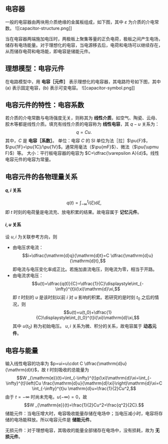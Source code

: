 ## 电容器
一般的电容器由两块用介质绝缘的金属板组成，如下图，其中 $\varepsilon$ 为介质的介电常数。
![[capacitor-structure.png]]

当在电容器两端施加电压时，两极板上聚集等量的正负电荷，极板之间产生电场，储存有电场能量。对于理想化的电容，当电源移去后，电荷和电场可以继续存在，从而储存电荷和电场能，即电容是储能元件。
## 理想模型：电容元件
在电路模型中，用 **电容［元件］** 表示理想化的电容器，其电路符号如下图，其中 (a) 表示固定电容，(b) 表示可变电容。
![[capacitor-symbol.png]]
## 电容元件的特性：电容系数
若介质的介电常数与电场强度无关，则称其为 **线性介质**，如空气、陶瓷、云母、胶木等都是线性介质。填充有线性介质的电容称为 **线性电容**，其 $q-u$ 关系为：$$q=Cu.$$其中，$C$ 是 **电容［系数］**。
单位：电容 $C$ 的 SI 单位为法［拉］$\pu{F}$，$\pu{1F}=\pu{1C}/\pu{1V}$。通常用毫法（$\pu{mF}$）、微法（$\pu{\upmu F}$）等。
大小：平行板电容器的电容为 $C=\dfrac{\varepsilon A}{d}$。线性电容元件的电容为常量。
## 电容元件的各物理量关系
#### $q,i$ 关系
$$q(t)=\displaystyle\int_{-\infty}^{t}i(\xi)\mathrm{d}\xi,$$
即 $t$ 时刻的电荷量是电流充、放电积累的结果。故电容属于 **记忆元件**。
#### $i,u$ 关系
设 $u,i$ 为关联参考方向，则
- 由电压求电流：$$i=\dfrac{\mathrm{d}q}{\mathrm{d}t}=C \dfrac{\mathrm{d}u}{\mathrm{d}t},$$即电流与电压变化率成正比。若施加直流电压，则电流为零，相当于开路。
- 由电流求电压：$$u(t)=\dfrac{q(t)}{C}=\dfrac{1}{C}\displaystyle\int_{-\infty}^{t}i(\xi)\mathrm{d}\xi,$$即 $t$ 时刻的 $u$ 是该时刻以前 $i$ 对 $u$ 影响的积累。若研究的是时刻 $t_0$ 之后的情况，则 $$u(t)=u(t_0)+\dfrac{1}{C}\displaystyle\int_{t_0}^{t}i(\xi)\mathrm{d}\xi,$$其中 $u(t_0)$ 称为初始电压。
$u,i$ 关系为微、积分的关系，故电容属于 **动态元件**。
## 电容与能量
输入线性电容的功率为 $p=ui=u\cdot C \dfrac{\mathrm{d}u}{\mathrm{d}t}$，故 $t$ 时刻吸收的总能量为 $$W _{\mathrm{e}}(t)=\int_{-\infty}^{t}p(\xi)\mathrm{d}\xi=\int_{-\infty}^{t}\left(Cu \frac{\mathrm{d}u}{\mathrm{d}\xi}\right)\mathrm{d}\xi=C \int_{-\infty}^{t}u \mathrm{d}u=\frac{1}{2}Cu^2,$$
由于 $t=-\infty$ 时尚未充电，$u(-\infty)=0$，故 $$W _{\mathrm{e}}(t)=\frac{1}{2}Cu^2=\frac{q^2}{2C}.$$
储能元件：当电压增大时，电容吸收能量存储在电场中；当电压减小时，电容将存储的电场能释放。所以电容元件是 **储能元件**。

无损元件：对于理想电容，其吸收的能量全部储存在电场中，没有损耗，故为 **无损元件**。